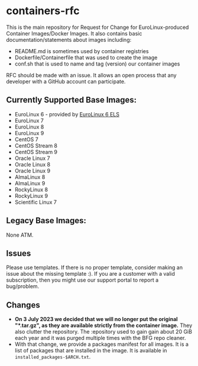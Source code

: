 # containers-rfc

This is the main repository for Request for Change for EuroLinux-produced Container
Images/Docker Images. It also contains basic documentation/statements about images including:

- README.md is sometimes used by container registries
- Dockerfile/Containerfile that was used to create the image
- conf.sh that is used to name and tag (version) our container images

RFC should be made with an issue. It allows an open process that any developer
with a GitHub account can participate.

## Currently Supported Base Images:

- EuroLinux 6 - provided by [EuroLinux 6 ELS](https://en.euro-linux.com/eurolinux/euroels/)
- EuroLinux 7
- EuroLinux 8
- EuroLinux 9
- CentOS 7
- CentOS Stream 8
- CentOS Stream 9
- Oracle Linux 7
- Oracle Linux 8
- Oracle Linux 9
- AlmaLinux 8
- AlmaLinux 9
- RockyLinux 8
- RockyLinux 9
- Scientific Linux 7

## Legacy Base Images:

None ATM.

## Issues
Please use templates. If there is no proper template,  consider making an issue
about the missing template :). If you are a customer with a valid subscription,
then you might use our support portal to report a bug/problem.

## Changes

- **On 3 July 2023 we decided that we will no longer put the original "*.tar.gz", as
  they are available strictly from the container image.** They also clutter the
  repository. The :epository used to gain gain about 20 GiB each year and it was purged
  multiple times with the BFG repo cleaner.
- With that change, we provide a packages manifest for all images. It is a list
  of packages that are installed in the image. It is available in `installed_packages-$ARCH.txt`.
